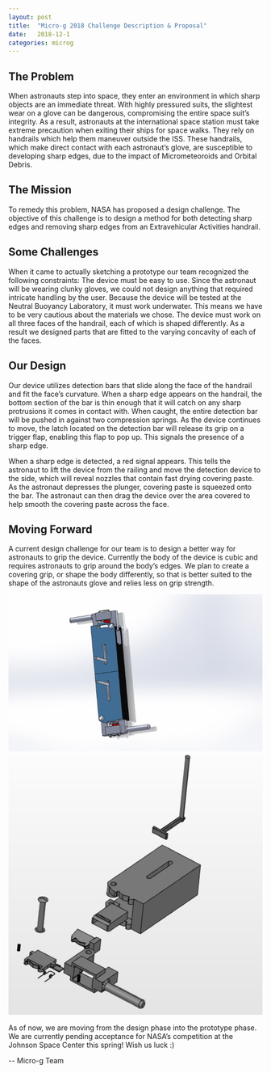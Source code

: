 ```yaml
---
layout: post
title:  "Micro-g 2018 Challenge Description & Proposal"
date:   2018-12-1
categories: microg
---
```


## The Problem
When astronauts step into space, they enter an environment in which sharp objects are an immediate threat. With highly pressured suits, the slightest wear on a glove can be dangerous, compromising the entire space suit’s integrity. As a result, astronauts at the international space station must take extreme precaution when exiting their ships for space walks. They rely on handrails which help them maneuver outside the ISS. These handrails, which make direct contact with each astronaut’s glove, are susceptible to developing sharp edges, due to the impact of Micrometeoroids and Orbital Debris.

## The Mission
To remedy this problem, NASA has proposed a design challenge. The objective of this challenge is to design a method for both detecting sharp edges and removing sharp edges from an Extravehicular Activities handrail.

## Some Challenges
When it came to actually sketching a prototype our team recognized the following constraints:
The device must be easy to use. Since the astronaut will be wearing clunky gloves, we could not design anything that required intricate handling by the user.
Because the device will be tested at the Neutral Buoyancy Laboratory, it must work underwater. This means we have to be very cautious about the materials we chose.
The device must work on all three faces of the handrail, each of which is shaped differently. As a result we designed parts that are fitted to the varying concavity of each of the faces.

## Our Design
Our device utilizes detection bars that slide along the face of the handrail and fit the face’s curvature. When a sharp edge appears on the handrail, the bottom section of the bar is thin enough that it will catch on any sharp protrusions it comes in contact with. When caught, the entire detection bar will be pushed in against two compression springs. As the device continues to move, the latch located on the detection bar will release its grip on a trigger flap, enabling this flap to pop up. This signals the presence of a sharp edge.

When a sharp edge is detected, a red signal appears. This tells the astronaut to lift the device from the railing and move the detection device to the side, which will reveal nozzles that contain fast drying covering paste. As the astronaut depresses the plunger, covering paste is squeezed onto the bar. The astronaut can then drag the device over the area covered to help smooth the covering paste across the face.

## Moving Forward
A current design challenge for our team is to design a better way for astronauts to grip the device. Currently the body of the device is cubic and requires astronauts to grip around the body’s edges. We plan to create a covering grip, or shape the body differently, so that is better suited to the shape of the astronauts glove and relies less on grip strength.

<p align="center">
	<img src="/assets/media/img/microg/2018-12-1-proposal-1.png">
  <img src="/assets/media/img/microg/2018-12-1-proposal-2.png">
</p>

As of now, we are moving from the design phase into the prototype phase. We are currently pending acceptance for NASA’s competition at the Johnson Space Center this spring! Wish us luck :)

-- Micro-g Team
